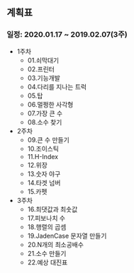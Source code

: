 ## 계획표

### 일정: 2020.01.17 ~ 2019.02.07(3주)

* 1주차
    * 01.쇠막대기
    * 02.프린터
    * 03.기능개발
    * 04.다리를 지나는 트럭
    * 05.탑
    * 06.멀쩡한 사각형
    * 07.가장 큰 수
    * 08.소수 찾기
* 2주차
    * 09.큰 수 만들기
    * 10.조이스틱
    * 11.H-Index
    * 12.위장
    * 13.숫자 야구
    * 14.타겟 넘버
    * 15.카펫
* 3주차
    * 16.최댓값과 최솟값
    * 17.피보나치 수
    * 18.행렬의 곱셈
    * 19.JadenCase 문자열 만들기
    * 20.N개의 최소공배수
    * 21.소수 만들기
    * 22.예상 대진표